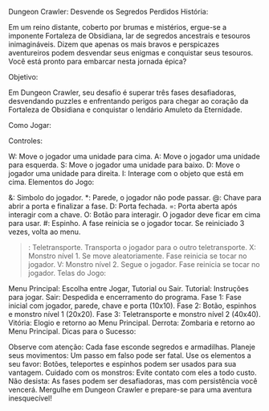 Dungeon Crawler: Desvende os Segredos Perdidos
História:

Em um reino distante, coberto por brumas e mistérios, ergue-se a imponente Fortaleza de Obsidiana, lar de segredos ancestrais e tesouros inimagináveis. Dizem que apenas os mais bravos e perspicazes aventureiros podem desvendar seus enigmas e conquistar seus tesouros. Você está pronto para embarcar nesta jornada épica?

Objetivo:

Em Dungeon Crawler, seu desafio é superar três fases desafiadoras, desvendando puzzles e enfrentando perigos para chegar ao coração da Fortaleza de Obsidiana e conquistar o lendário Amuleto da Eternidade.

Como Jogar:

Controles:

W: Move o jogador uma unidade para cima.
A: Move o jogador uma unidade para esquerda.
S: Move o jogador uma unidade para baixo.
D: Move o jogador uma unidade para direita.
I: Interage com o objeto que está em cima.
Elementos do Jogo:

&: Simbolo do jogador.
*: Parede, o jogador não pode passar.
@: Chave para abrir a porta e finalizar a fase.
D: Porta fechada.
=: Porta aberta após interagir com a chave.
O: Botão para interagir. O jogador deve ficar em cima para usar.
#: Espinho. A fase reinicia se o jogador tocar. Se reiniciado 3 vezes, volta ao menu.
>: Teletransporte. Transporta o jogador para o outro teletransporte.
X: Monstro nível 1. Se move aleatoriamente. Fase reinicia se tocar no jogador.
V: Monstro nível 2. Segue o jogador. Fase reinicia se tocar no jogador.
Telas do Jogo:

Menu Principal: Escolha entre Jogar, Tutorial ou Sair.
Tutorial: Instruções para jogar.
Sair: Despedida e encerramento do programa.
Fase 1: Fase inicial com jogador, parede, chave e porta (10x10).
Fase 2: Botão, espinhos e monstro nível 1 (20x20).
Fase 3: Teletransporte e monstro nível 2 (40x40).
Vitória: Elogio e retorno ao Menu Principal.
Derrota: Zombaria e retorno ao Menu Principal.
Dicas para o Sucesso:

Observe com atenção: Cada fase esconde segredos e armadilhas.
Planeje seus movimentos: Um passo em falso pode ser fatal.
Use os elementos a seu favor: Botões, teleportes e espinhos podem ser usados para sua vantagem.
Cuidado com os monstros: Evite contato com eles a todo custo.
Não desista: As fases podem ser desafiadoras, mas com persistência você vencerá.
Mergulhe em Dungeon Crawler e prepare-se para uma aventura inesquecível!
